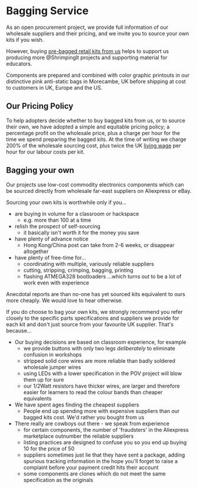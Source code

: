 # Bagging Service

As an open procurement project, we provide full information of our wholesale suppliers and their pricing, and we invite you to source your own kits if you wish. 

However, buying [pre-bagged retail kits from us](./kit/) helps to support us producing more @ShrimpingIt projects and supporting material for educators.

Components are prepared and combined with color graphic printouts in our distinctive pink anti-static bags in Morecambe, UK before shipping at cost to customers in UK, Europe and the US.

## Our Pricing Policy 

To help adopters decide whether to buy bagged kits from us, or to source their own, we have adopted a simple and equitable pricing policy; a percentage profit on the wholesale price, plus a charge per hour for the time we spend preparing the bagged kits. At the time of writing we charge 200% of the wholesale sourcing cost, plus twice the UK [living wage](http://www.livingwage.org.uk/) per hour for our labour costs per kit.

## Bagging your own

Our projects use low-cost commodity electronics components which can be sourced directly from wholesale far-east suppliers on Aliexpress or eBay.

Sourcing your own kits is worthwhile only if you...

* are buying in volume for a classroom or hackspace
	* e.g. more than 100 at a time
* relish the prospect of self-sourcing
	* it basically isn't worth it for the money you save
* have plenty of advance notice 
	* Hong Kong/China post can take from 2-6 weeks, or disappear altogether
* have plenty of free-time for...
	* coordinating with multiple, variously reliable suppliers
    * cutting, stripping, crimping, bagging, printing
    * flashing ATMEGA328 bootloaders
    ...which turns out to be a lot of work even with experience
    
Anecdotal reports are than no-one has yet sourced kits equivalent to ours more cheaply. We would love to hear otherwise.

If you do choose to bag your own kits, we strongly recommend you refer closely to the specific parts specifications and suppliers we provide for each kit and don't just source from your favourite UK supplier. That's because...


* Our buying decisions are based on classroom experience, for example
	* we provide buttons with only two legs *deliberately* to eliminate confusion in workshops
	* stripped solid core wires are more reliable than badly soldered wholesale jumper wires
	* using LEDs with a lower specification in the POV project will blow them up for sure
	* our 1/2Watt resistors have thicker wires, are larger and therefore easier for learners to read the colour bands than cheaper equivalents
* We have spent ages finding the cheapest suppliers
	* People end up spending more with expensive suppliers than our bagged kits cost. We'd rather you bought from us
* There really are cowboys out there - we speak from experience
	* for certain components, the number of 'fraudsters' in the Aliexpress marketplace outnumber the reliable suppliers
	* listing practices are designed to confuse you so you end up buying 10 for the price of 50
	* suppliers sometimes just lie that they have sent a package, adding spurious tracking information in the hope you'll forget to raise a complaint before your payment credit hits their account
	* some components are clones which do not meet the same specification as the originals